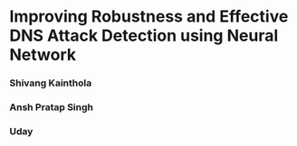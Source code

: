 # Improving Robustness and Effective DNS Attack Detection using Neural Network


### Shivang Kainthola
### Ansh Pratap Singh
### Uday
